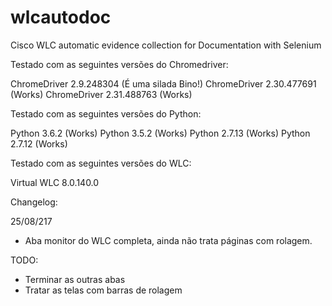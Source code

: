 # wlcautodoc
Cisco WLC automatic evidence collection for Documentation with Selenium

Testado com as seguintes versões do Chromedriver:

ChromeDriver 2.9.248304 (É uma silada Bino!)
ChromeDriver 2.30.477691 (Works)
ChromeDriver 2.31.488763 (Works)

Testado com as seguintes versões do Python:

Python 3.6.2 (Works)
Python 3.5.2 (Works)
Python 2.7.13 (Works)
Python 2.7.12 (Works)

Testado com as seguintes versões do WLC:

Virtual WLC 8.0.140.0

Changelog:

25/08/217

- Aba monitor do WLC completa, ainda não trata páginas com rolagem.

TODO:

- Terminar as outras abas
- Tratar as telas com barras de rolagem

